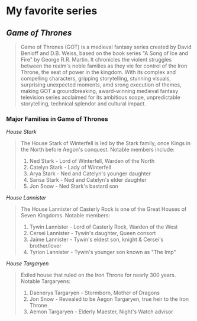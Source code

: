 # My favorite series

## *Game of Thrones*
> Game of Thrones (GOT) is a medieval fantasy series created by David Benioff and D.B. Weiss, based on the book series "A Song of Ice and Fire" by George R.R. Martin. It chronicles the violent struggles between the realm's noble families as they vie for control of the Iron Throne, the seat of power in the kingdom. With its complex and compelling characters, gripping storytelling, stunning visuals, surprising unexpected moments, amd srong execution of themes, making GOT a  groundbreaking, award-winning medieval fantasy television series acclaimed for its ambitious scope, unpredictable storytelling, technical splendor and cultural impact. 

### **Major Families in Game of Thrones**
*House Stark*
> The House Stark of Winterfell is led by the Stark family, once Kings in the North before Aegon's conquest. Notable members include:
> 1. Ned Stark - Lord of Winterfell, Warden of the North
> 2. Catelyn Stark - Lady of Winterfell
> 3. Arya Stark - Ned and Catelyn's younger daughter
> 4. Sansa Stark - Ned and Catelyn's elder daughter
> 5. Jon Snow - Ned Stark's bastard son

*House Lannister*
> The House Lannister of Casterly Rock is one of the Great Houses of Seven Kingdoms. Notable members:
> 1. Tywin Lannister - Lord of Casterly Rock, Warden of the West
> 2. Cersei Lannister - Tywin's daughter, Queen consort
> 3. Jaime Lannister - Tywin's eldest son, knight & Cersei's brother/lover
> 4. Tyrion Lannister - Tywin's younger son known as "The Imp"

*House Targaryen*
> Exiled house that ruled on the Iron Throne for nearly 300 years. Notable Targaryens:
> 1. Daenerys Targaryen - Stormborn, Mother of Dragons
> 2. Jon Snow - Revealed to be Aegon Targaryen, true heir to the Iron Throne
> 3. Aemon Targaryen - Elderly Maester, Night's Watch advisor
